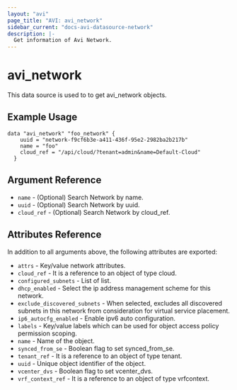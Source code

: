 ```yaml
---
layout: "avi"
page_title: "AVI: avi_network"
sidebar_current: "docs-avi-datasource-network"
description: |-
  Get information of Avi Network.
---
```


# avi_network

This data source is used to to get avi_network objects.

## Example Usage

```hcl
data "avi_network" "foo_network" {
    uuid = "network-f9cf6b3e-a411-436f-95e2-2982ba2b217b"
    name = "foo"
    cloud_ref = "/api/cloud/?tenant=admin&name=Default-Cloud"
  }
```

## Argument Reference

* `name` - (Optional) Search Network by name.
* `uuid` - (Optional) Search Network by uuid.
* `cloud_ref` - (Optional) Search Network by cloud_ref.
  
## Attributes Reference

In addition to all arguments above, the following attributes are exported:

* `attrs` - Key/value network attributes.
* `cloud_ref` - It is a reference to an object of type cloud.
* `configured_subnets` - List of list.
* `dhcp_enabled` - Select the ip address management scheme for this network.
* `exclude_discovered_subnets` - When selected, excludes all discovered subnets in this network from consideration for virtual service placement.
* `ip6_autocfg_enabled` - Enable ipv6 auto configuration.
* `labels` - Key/value labels which can be used for object access policy permission scoping.
* `name` - Name of the object.
* `synced_from_se` - Boolean flag to set synced_from_se.
* `tenant_ref` - It is a reference to an object of type tenant.
* `uuid` - Unique object identifier of the object.
* `vcenter_dvs` - Boolean flag to set vcenter_dvs.
* `vrf_context_ref` - It is a reference to an object of type vrfcontext.

